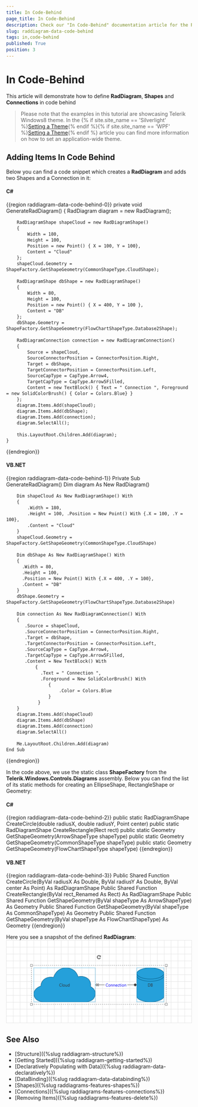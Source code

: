 ```yaml
---
title: In Code-Behind
page_title: In Code-Behind
description: Check our "In Code-Behind" documentation article for the RadDiagram WPF control.
slug: raddiagram-data-code-behind
tags: in,code-behind
published: True
position: 3
---
```


# In Code-Behind

This article will demonstrate how to define __RadDiagram__, __Shapes__ and __Connections__ in code behind	  

>Please note that the examples in this tutorial are showcasing Telerik Windows8 theme. In the {% if site.site_name == 'Silverlight' %}[Setting a Theme](http://www.telerik.com/help/silverlight/common-styling-apperance-setting-theme.html#Setting_Application-Wide_Built-In_Theme_in_the_Code-Behind){% endif %}{% if site.site_name == 'WPF' %}[Setting a Theme](http://www.telerik.com/help/wpf/common-styling-apperance-setting-theme-wpf.html#Setting_Application-Wide_Built-In_Theme_in_the_Code-Behind){% endif %} article you can find more information on how to set an application-wide theme.		

## Adding Items In Code Behind

Below you can find a code snippet which creates a __RadDiagram__ and adds two Shapes and a Connection in it:
		
#### __C#__
{{region raddiagram-data-code-behind-0}}
	private void GenerateRadDiagram()
	{
	    RadDiagram diagram = new RadDiagram();
	
	    RadDiagramShape shapeCloud = new RadDiagramShape()
	    {
	        Width = 180,
	        Height = 100,
	        Position = new Point() { X = 100, Y = 100},
	        Content = "Cloud"
	    };
	    shapeCloud.Geometry = ShapeFactory.GetShapeGeometry(CommonShapeType.CloudShape);
	
	    RadDiagramShape dbShape = new RadDiagramShape()
	    {
	        Width = 80,
	        Height = 100,
	        Position = new Point() { X = 400, Y = 100 },
	        Content = "DB"
	    };
	    dbShape.Geometry = ShapeFactory.GetShapeGeometry(FlowChartShapeType.Database2Shape);
	
	    RadDiagramConnection connection = new RadDiagramConnection()
	    {
	        Source = shapeCloud,
	        SourceConnectorPosition = ConnectorPosition.Right,
	        Target = dbShape,
	        TargetConnectorPosition = ConnectorPosition.Left,
	        SourceCapType = CapType.Arrow4,
	        TargetCapType = CapType.Arrow5Filled,
	        Content = new TextBlock() { Text = " Connection ", Foreground = new SolidColorBrush() { Color = Colors.Blue} }
	    };
	    diagram.Items.Add(shapeCloud);
	    diagram.Items.Add(dbShape);
	    diagram.Items.Add(connection);
	    diagram.SelectAll();
	
	    this.LayoutRoot.Children.Add(diagram);
	}
{{endregion}}

#### __VB.NET__
{{region raddiagram-data-code-behind-1}}
	Private Sub GenerateRadDiagram()
	    Dim diagram As New RadDiagram()
	
	    Dim shapeCloud As New RadDiagramShape() With
	    {
	        .Width = 180,
	        .Height = 100, .Position = New Point() With {.X = 100, .Y = 100},
	        .Content = "Cloud"
	    }
	    shapeCloud.Geometry = ShapeFactory.GetShapeGeometry(CommonShapeType.CloudShape)
	
	    Dim dbShape As New RadDiagramShape() With
	    {
	      .Width = 80,
	      .Height = 100,
	      .Position = New Point() With {.X = 400, .Y = 100},
	      .Content = "DB"
	    }
	    dbShape.Geometry = ShapeFactory.GetShapeGeometry(FlowChartShapeType.Database2Shape)
	
	    Dim connection As New RadDiagramConnection() With
	    {
	       .Source = shapeCloud,
	       .SourceConnectorPosition = ConnectorPosition.Right,
	       .Target = dbShape,
	       .TargetConnectorPosition = ConnectorPosition.Left,
	       .SourceCapType = CapType.Arrow4,
	       .TargetCapType = CapType.Arrow5Filled,
	       .Content = New TextBlock() With
	           {
	             .Text = " Connection ",
	             .Foreground = New SolidColorBrush() With
	                {
	                    .Color = Colors.Blue
	                }
	            }
	    }
	    diagram.Items.Add(shapeCloud)
	    diagram.Items.Add(dbShape)
	    diagram.Items.Add(connection)
	    diagram.SelectAll()
	
	    Me.LayoutRoot.Children.Add(diagram)
	End Sub
{{endregion}}

In the code above, we use the static class __ShapeFactory__ from the __Telerik.Windows.Controls.Diagrams__ assembly. Below you can find the list of its static methods for creating an EllipseShape, RectangleShape or Geometry:
		  
#### __C#__		
{{region raddiagram-data-code-behind-2}}
	public static RadDiagramShape CreateCircle(double radiusX, double radiusY, Point center)
	public static RadDiagramShape CreateRectangle(Rect rect)
	public static Geometry GetShapeGeometry(ArrowShapeType shapeType)
	public static Geometry GetShapeGeometry(CommonShapeType shapeType)
	public static Geometry GetShapeGeometry(FlowChartShapeType shapeType)
{{endregion}}

#### __VB.NET__
{{region raddiagram-data-code-behind-3}}
	Public Shared Function CreateCircle(ByVal radiusX As Double, ByVal radiusY As Double, ByVal center As Point) As RadDiagramShape
	Public Shared Function CreateRectangle(ByVal rect_Renamed As Rect) As RadDiagramShape
	Public Shared Function GetShapeGeometry(ByVal shapeType As ArrowShapeType) As Geometry
	Public Shared Function GetShapeGeometry(ByVal shapeType As CommonShapeType) As Geometry
	Public Shared Function GetShapeGeometry(ByVal shapeType As FlowChartShapeType) As Geometry
{{endregion}}

Here you see a snapshot of the defined __RadDiagram__:
![raddiagrams-populating-with-data-in-code-behind](images/raddiagrams-populating-with-data-in-code-behind.png)

## See Also
 * [Structure]({%slug raddiagram-structure%})
 * [Getting Started]({%slug raddiagram-getting-started%})
 * [Declaratively Populating with Data]({%slug raddiagram-data-declaratively%})
 * [DataBinding]({%slug raddiagram-data-databinding%})
 * [Shapes]({%slug raddiagrams-features-shapes%})
 * [Connections]({%slug raddiagrams-features-connections%})
 * [Removing Items]({%slug raddiagrams-features-delete%})